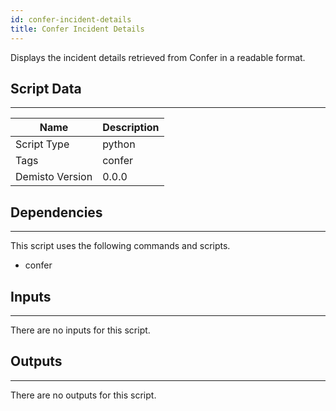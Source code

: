 ```yaml
---
id: confer-incident-details
title: Confer Incident Details
---
```


Displays the incident details retrieved from Confer in a readable format.

## Script Data
---

| **Name** | **Description** |
| --- | --- |
| Script Type | python |
| Tags | confer |
| Demisto Version | 0.0.0 |

## Dependencies
---
This script uses the following commands and scripts.
* confer

## Inputs
---
There are no inputs for this script.

## Outputs
---
There are no outputs for this script.
